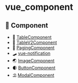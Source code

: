 # vue_component


## 🛒 Component
 * 🤩 [TableComponent](https://github.com/eorjs37/vue_component/tree/master/src/description/tablecomponent)
 * 🚄 [TableV2Component](https://github.com/eorjs37/vue_component/tree/master/src/description/tablecomponentV2) 
 * 🧤 [PagingComponent](https://github.com/eorjs37/vue_component/tree/master/src/description/pagingcomponent) 
 * 🛹 [vue-notification](https://github.com/eorjs37/vue_component/tree/master/src/description/noti) 
 * 🌏 [ImageComponent](https://github.com/eorjs37/vue_component/tree/master/src/description/imagecomponent) 
 * 🌒 [ButtonComponent](https://github.com/eorjs37/vue_component/tree/master/src/description/buttoncomponent) 
 * ⛱ [ModalComponent](https://github.com/eorjs37/vue_component/tree/master/src/description/modalcomponent)